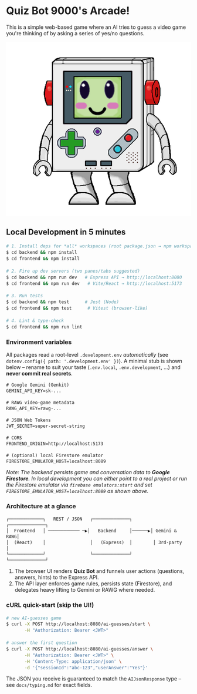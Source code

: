 # Quiz Bot 9000's Arcade!

This is a simple web-based game where an AI tries to guess a video game you're thinking of by asking a series of yes/no questions.

![Quizbot](./frontend/public/bot_boy/smile.png)

## Local Development in 5&nbsp;minutes

```bash
# 1. Install deps for *all* workspaces (root package.json → npm workspaces)
$ cd backend && npm install   
$ cd frontend && npm install  

# 2. Fire up dev servers (two panes/tabs suggested)
$ cd backend && npm run dev   # Express API → http://localhost:8080
$ cd frontend && npm run dev   # Vite/React → http://localhost:5173

# 3. Run tests
$ cd backend && npm test      # Jest (Node)
$ cd frontend && npm test      # Vitest (browser-like)

# 4. Lint & type-check
$ cd frontend && npm run lint
```

### Environment variables

All packages read a root-level `.development.env` *automatically* (see
`dotenv.config({ path: '.development.env' })`). A minimal stub is shown below –
rename to suit your taste (`.env.local`, `.env.development`, …) and **never
commit real secrets**.

```dotenv
# Google Gemini (Genkit)
GEMINI_API_KEY=sk-...

# RAWG video-game metadata
RAWG_API_KEY=rawg-...

# JSON Web Tokens
JWT_SECRET=super-secret-string

# CORS
FRONTEND_ORIGIN=http://localhost:5173

# (optional) local Firestore emulator
FIRESTORE_EMULATOR_HOST=localhost:8089
```

*Note: The backend persists game and conversation data to **Google Firestore**. In
local development you can either point to a real project or run the Firestore
emulator via `firebase emulators:start` and set
`FIRESTORE_EMULATOR_HOST=localhost:8089` as shown above.*

### Architecture at a glance

```text
┌─────────────┐   REST / JSON   ┌──────────────┐        ┌──────────────┐
│  Frontend   │ ──────────── ─▶│   Backend     │──────▶│ Gemini & RAWG│
│  (React)    │                 │   (Express)  │        │ 3rd-party    │
└─────────────┘                 └──────────────┘        └──────────────┘
```

1. The browser UI renders **Quiz Bot** and funnels user actions (questions,
   answers, hints) to the Express API.
2. The API layer enforces game rules, persists state (Firestore), and delegates
   heavy lifting to Gemini or RAWG where needed.

### cURL quick-start (skip the UI!)

```bash
# new AI-guesses game
$ curl -X POST http://localhost:8080/ai-guesses/start \
       -H "Authorization: Bearer <JWT>"

# answer the first question
$ curl -X POST http://localhost:8080/ai-guesses/answer \
       -H "Authorization: Bearer <JWT>" \
       -H 'Content-Type: application/json' \
       -d '{"sessionId":"abc-123","userAnswer":"Yes"}'
```

The JSON you receive is guaranteed to match the `AIJsonResponse` type – see
`docs/typing.md` for exact fields.
